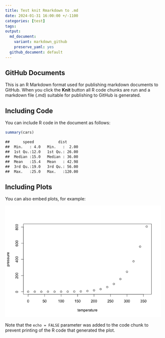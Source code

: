 ```yaml
---
title: Test knit Rmarkdown to .md
date: 2024-01-31 16:00:00 +/-1100
categories: [test]
tags: 
output:
  md_document:
    variant: markdown_github
    preserve_yaml: yes
  github_document: default
---
```


## GitHub Documents

This is an R Markdown format used for publishing markdown documents to
GitHub. When you click the **Knit** button all R code chunks are run and
a markdown file (.md) suitable for publishing to GitHub is generated.

## Including Code

You can include R code in the document as follows:

``` r
summary(cars)
```

    ##      speed           dist       
    ##  Min.   : 4.0   Min.   :  2.00  
    ##  1st Qu.:12.0   1st Qu.: 26.00  
    ##  Median :15.0   Median : 36.00  
    ##  Mean   :15.4   Mean   : 42.98  
    ##  3rd Qu.:19.0   3rd Qu.: 56.00  
    ##  Max.   :25.0   Max.   :120.00

## Including Plots

You can also embed plots, for example:

![](/assets/images/another_test/pressure-1.png)

Note that the `echo = FALSE` parameter was added to the code chunk to
prevent printing of the R code that generated the plot.

